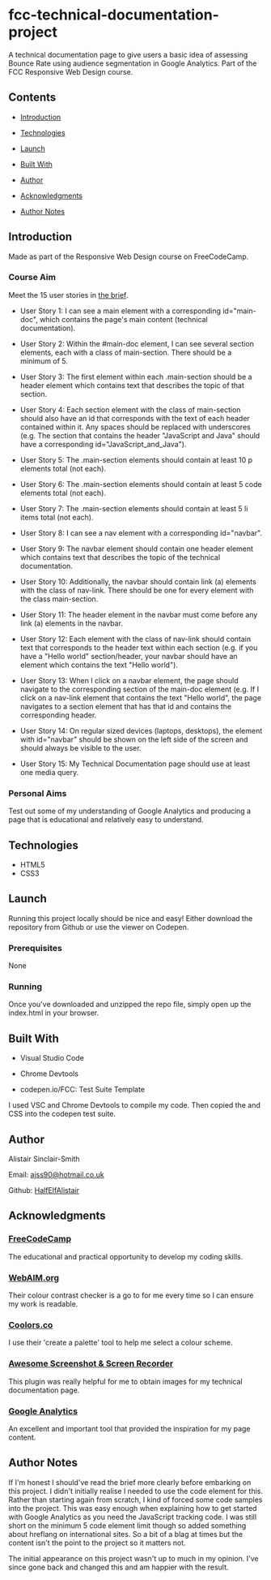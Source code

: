 # fcc-technical-documentation-project

A technical documentation page to give users a basic idea of assessing Bounce Rate using audience segmentation in Google Analytics. Part of the FCC Responsive Web Design course.

## Contents

- [Introduction](#Introduction)

- [Technologies](#Technologies)

- [Launch](#Launch)

- [Built With](#Built-With)

- [Author](#Author)

- [Acknowledgments](#Acknowledgments)

- [Author Notes](#Author-Notes)


## Introduction

Made as part of the Responsive Web Design course on FreeCodeCamp.

### Course Aim

Meet the 15 user stories in [the brief](https://www.freecodecamp.org/learn/responsive-web-design/responsive-web-design-projects/build-a-technical-documentation-page).

- User Story 1: I can see a main element with a corresponding id="main-doc", which contains the page's main content (technical documentation).

- User Story 2: Within the #main-doc element, I can see several section elements, each with a class of main-section. There should be a minimum of 5.

- User Story 3: The first element within each .main-section should be a header element which contains text that describes the topic of that section.

- User Story 4: Each section element with the class of main-section should also have an id that corresponds with the text of each header contained within it. Any spaces should be replaced with underscores (e.g. The section that contains the header "JavaScript and Java" should have a corresponding id="JavaScript_and_Java").

- User Story 5: The .main-section elements should contain at least 10 p elements total (not each).

- User Story 6: The .main-section elements should contain at least 5 code elements total (not each).

- User Story 7: The .main-section elements should contain at least 5 li items total (not each).

- User Story 8: I can see a nav element with a corresponding id="navbar".

- User Story 9: The navbar element should contain one header element which contains text that describes the topic of the technical documentation.

- User Story 10: Additionally, the navbar should contain link (a) elements with the class of nav-link. There should be one for every element with the class main-section.

- User Story 11: The header element in the navbar must come before any link (a) elements in the navbar.

- User Story 12: Each element with the class of nav-link should contain text that corresponds to the header text within each section (e.g. if you have a "Hello world" section/header, your navbar should have an element which contains the text "Hello world").

- User Story 13: When I click on a navbar element, the page should navigate to the corresponding section of the main-doc element (e.g. If I click on a nav-link element that contains the text "Hello world", the page navigates to a section element that has that id and contains the corresponding header.

- User Story 14: On regular sized devices (laptops, desktops), the element with id="navbar" should be shown on the left side of the screen and should always be visible to the user.

- User Story 15: My Technical Documentation page should use at least one media query.


### Personal Aims

Test out some of my understanding of Google Analytics and producing a page that is educational and relatively easy to understand.


## Technologies

- HTML5
- CSS3

## Launch

Running this project locally should be nice and easy! Either download the repository from Github or use the viewer on Codepen.

### Prerequisites

None

### Running

Once you've downloaded and unzipped the repo file, simply open up the index.html in your browser.


## Built With

- Visual Studio Code

- Chrome Devtools

- codepen.io/FCC: Test Suite Template

I used VSC and Chrome Devtools to compile my code. Then copied the <body> and CSS into the codepen test suite.

## Author

Alistair Sinclair-Smith

Email: [ajss90@hotmail.co.uk](ajss90@hotmail.co.uk)

Github: [HalfElfAlistair](https://github.com/HalfElfAlistair)


## Acknowledgments

### [FreeCodeCamp](https://www.freecodecamp.org/)
The educational and practical opportunity to develop my coding skills.

### [WebAIM.org](https://webaim.org/)
Their colour contrast checker is a go to for me every time so I can ensure my work is readable.

### [Coolors.co](https://coolors.co/)
I use their 'create a palette' tool to help me select a colour scheme.

### [Awesome Screenshot & Screen Recorder](https://www.awesomescreenshot.com/)
This plugin was really helpful for me to obtain images for my technical documentation page.

### [Google Analytics](https://analytics.google.com/analytics/web)
An excellent and important tool that provided the inspiration for my page content.


## Author Notes

If I'm honest I should've read the brief more clearly before embarking on this project. I didn't initially realise I needed to use the code element for this. Rather than starting again from scratch, I kind of forced some code samples into the project. This was easy enough when explaining how to get started with Google Analytics as you need the JavaScript tracking code. I was still short on the minimum 5 code element limit though so added something about hreflang on international sites. So a bit of a blag at times but the content isn't the point to the project so it matters not.

The initial appearance on this project wasn't up to much in my opinion. I've since gone back and changed this and am happier with the result.
